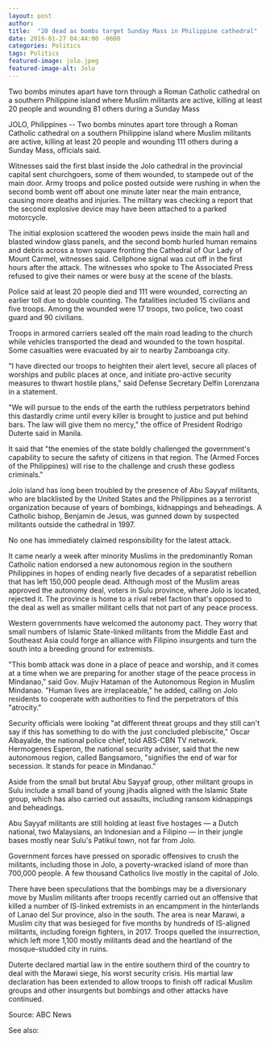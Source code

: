 ```yaml
---
layout: post
author: 
title:  "20 dead as bombs target Sunday Mass in Philippine cathedral"
date: 2019-01-27 04:44:00 -0600
categories: Politics
tags: Politics
featured-image: jolo.jpeg
featured-image-alt: Jolo
---
```

Two bombs minutes apart have torn through a Roman Catholic cathedral on a southern Philippine island where Muslim militants are active, killing at least 20 people and wounding 81 others during a Sunday Mass

JOLO, Philippines -- Two bombs minutes apart tore through a Roman Catholic cathedral on a southern Philippine island where Muslim militants are active, killing at least 20 people and wounding 111 others during a Sunday Mass, officials said.

Witnesses said the first blast inside the Jolo cathedral in the provincial capital sent churchgoers, some of them wounded, to stampede out of the main door. Army troops and police posted outside were rushing in when the second bomb went off about one minute later near the main entrance, causing more deaths and injuries. The military was checking a report that the second explosive device may have been attached to a parked motorcycle.

The initial explosion scattered the wooden pews inside the main hall and blasted window glass panels, and the second bomb hurled human remains and debris across a town square fronting the Cathedral of Our Lady of Mount Carmel, witnesses said. Cellphone signal was cut off in the first hours after the attack. The witnesses who spoke to The Associated Press refused to give their names or were busy at the scene of the blasts.

Police said at least 20 people died and 111 were wounded, correcting an earlier toll due to double counting. The fatalities included 15 civilians and five troops. Among the wounded were 17 troops, two police, two coast guard and 90 civilians.

Troops in armored carriers sealed off the main road leading to the church while vehicles transported the dead and wounded to the town hospital. Some casualties were evacuated by air to nearby Zamboanga city.

"I have directed our troops to heighten their alert level, secure all places of worships and public places at once, and initiate pro-active security measures to thwart hostile plans," said Defense Secretary Delfin Lorenzana in a statement.

"We will pursue to the ends of the earth the ruthless perpetrators behind this dastardly crime until every killer is brought to justice and put behind bars. The law will give them no mercy," the office of President Rodrigo Duterte said in Manila.

It said that "the enemies of the state boldly challenged the government's capability to secure the safety of citizens in that region. The (Armed Forces of the Philippines) will rise to the challenge and crush these godless criminals."

Jolo island has long been troubled by the presence of Abu Sayyaf militants, who are blacklisted by the United States and the Philippines as a terrorist organization because of years of bombings, kidnappings and beheadings. A Catholic bishop, Benjamin de Jesus, was gunned down by suspected militants outside the cathedral in 1997.

No one has immediately claimed responsibility for the latest attack.

It came nearly a week after minority Muslims in the predominantly Roman Catholic nation endorsed a new autonomous region in the southern Philippines in hopes of ending nearly five decades of a separatist rebellion that has left 150,000 people dead. Although most of the Muslim areas approved the autonomy deal, voters in Sulu province, where Jolo is located, rejected it. The province is home to a rival rebel faction that's opposed to the deal as well as smaller militant cells that not part of any peace process.

Western governments have welcomed the autonomy pact. They worry that small numbers of Islamic State-linked militants from the Middle East and Southeast Asia could forge an alliance with Filipino insurgents and turn the south into a breeding ground for extremists.

"This bomb attack was done in a place of peace and worship, and it comes at a time when we are preparing for another stage of the peace process in Mindanao," said Gov. Mujiv Hataman of the Autonomous Region in Muslim Mindanao. "Human lives are irreplaceable," he added, calling on Jolo residents to cooperate with authorities to find the perpetrators of this "atrocity."

Security officials were looking "at different threat groups and they still can't say if this has something to do with the just concluded plebiscite," Oscar Albayalde, the national police chief, told ABS-CBN TV network. Hermogenes Esperon, the national security adviser, said that the new autonomous region, called Bangsamoro, "signifies the end of war for secession. It stands for peace in Mindanao."

Aside from the small but brutal Abu Sayyaf group, other militant groups in Sulu include a small band of young jihadis aligned with the Islamic State group, which has also carried out assaults, including ransom kidnappings and beheadings.

Abu Sayyaf militants are still holding at least five hostages — a Dutch national, two Malaysians, an Indonesian and a Filipino — in their jungle bases mostly near Sulu's Patikul town, not far from Jolo.

Government forces have pressed on sporadic offensives to crush the militants, including those in Jolo, a poverty-wracked island of more than 700,000 people. A few thousand Catholics live mostly in the capital of Jolo.

There have been speculations that the bombings may be a diversionary move by Muslim militants after troops recently carried out an offensive that killed a number of IS-linked extremists in an encampment in the hinterlands of Lanao del Sur province, also in the south. The area is near Marawi, a Muslim city that was besieged for five months by hundreds of IS-aligned militants, including foreign fighters, in 2017. Troops quelled the insurrection, which left more 1,100 mostly militants dead and the heartland of the mosque-studded city in ruins.

Duterte declared martial law in the entire southern third of the country to deal with the Marawi siege, his worst security crisis. His martial law declaration has been extended to allow troops to finish off radical Muslim groups and other insurgents but bombings and other attacks have continued.

Source: ABC News 

See also: 
<a href="http://thenewworldpost.com/politics/2022/02/22/9-11-sequence.html" data-iframely-url></a>
